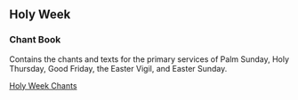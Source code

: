 ## Holy Week

### Chant Book

Contains the chants and texts for the primary services of Palm Sunday, Holy Thursday, Good Friday, the Easter Vigil, and Easter Sunday.

[Holy Week Chants](https://www.dropbox.com/s/vzbfrv2vtmutgkh/holy_week_gradual.pdf)
